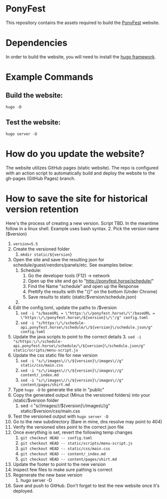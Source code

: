 # PonyFest

This repository contains the assets required to build the [PonyFest](https://ponyfest.horse/) website.

# Dependencies
In order to build the website, you will need to install the [hugo framework](https://gohugo.io/).

# Example Commands
## Build the website:
`hugo -D`

## Test the website:
`hugo server -D`

# How do you update the website?
The website utilizes GitHub pages (static website). The repo is configured with an action script to automatically build and deploy the website to the gh-pages (GitHub Pages) branch.

# How to save the site for historical version retention
Here's the process of creating a new version. Script TBD. In the meantime follow in a linux shell. Example uses bash syntax. 
2. Pick the version name ($version)
   1. `version=5.5`
3. Create the versioned folder
   1. `mkdir static/${version}`
4. Open the site and save the resulting json for schedule/guest/vendors/panels/etc. See examples below:
   1. Schedule:
      1. Go the developer tools (F12) -> network
      2. Open up the site and go to "http://ponyfest.horse/schedule/"
      3. Find the Name "schedule" and open up the Response
      4. Prettify the results with the "{}" on the bottom (Under Chrome)
      5. Save results to static (static/$version/schedule.json)
   2. 
5. Edit the config.toml, update the paths to /$version
   1. `sed -i "s/baseURL = \"https:\/\/ponyfest.horse\/\"/baseURL = \"https:\/\/ponyfest.horse\/${version}\/\"/g" config.toml`
   2. `sed -i "s/https:\/\/schedule-api.ponyfest.horse\/schedule/\/${version}\/schedule.json/g" config.toml`
6. Update the java scripts to point to the correct details
   3. `sed -i "s/https:\/\/schedule-api.ponyfest.horse\/schedule/\/${version}\/schedule.json/g" static/scripts/menu-script.js`
7. Update the css static file for new version
   1. `sed -i "s/\/images\//\/${version}\/images\//g" static/css/main.css`
   2. `sed -i "s/\/images\//\/${version}\/images\//g" content/_index.md`
   3. `sed -i "s/\/images\//\/${version}\/images\//g" content/pages/shirt.md`
8. Type `hugo -D` to generate the site in "public"
9. Copy the generated output (Minus the versioned folders) into your /static/$version folder
   1. sed -i "s/\/images\//\/${version}\/images\//g" static/$version/css/main.css
10. Test the versioned output with `hugo server -D`
11. Go to the new subdirectory (Bare in mine, dns resolve may point to 404)
12. Verify the versioned sites point to the correct json file
13. Once everything is set, revert the following temp changes
    1. `git checkout HEAD -- config.toml`
    2. `git checkout HEAD -- static/scripts/menu-script.js`
    3. `git checkout HEAD -- static/css/main.css`
    4. `git checkout HEAD -- content/_index.md`
    5. `git checkout HEAD -- content/pages/shirt.md`
14. Update the footer to point to the new version 
15. Inspect few files to make sure pathing is correct
16. Regenerate the new base version
    1. hugo server -D
17. Save and push to GitHub. Don't forget to test the new website once it's deployed.